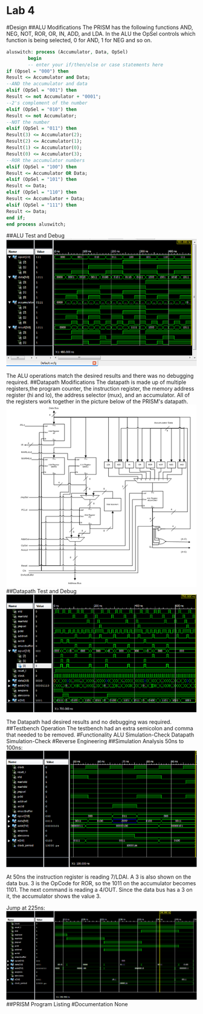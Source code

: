 Lab 4
===========

#Design
##ALU Modifications
The PRISM has the following functions AND, NEG, NOT, ROR, OR, IN, ADD, and LDA. In the ALU the OpSel controls which function is being selected, 0 for AND, 1 for NEG and so on.
```vhdl
aluswitch: process (Accumulator, Data, OpSel)
        begin
		-- enter your if/then/else or case statements here
if (Opsel = "000") then
Result <= Accumulator and Data;
--AND the accumulator and data
elsif (OpSel = "001") then
Result <= not Accumulator + "0001";
--2's complement of the number
elsif (OpSel = "010") then
Result <= not Accumulator;
--NOT the number
elsif (OpSel = "011") then
Result(3) <= Accumulator(2);
Result(2) <= Accumulator(1);
Result(1) <= Accumulator(0);
Result(0) <= Accumulator(3);
--ROR the accumulator numbers
elsif (OpSel = "100") then
Result <= Accumulator OR Data;
elsif (OpSel = "101") then
Result <= Data;
elsif (OpSel = "110") then
Result <= Accumulator + Data;
elsif (OpSel = "111") then
Result <= Data;
end if;
end process aluswitch;
```
##ALU Test and Debug
![Alt Text](https://github.com/RyanRedhead/Lab4/blob/master/ALUTestbench.PNG?raw=true)

The ALU operations match the desired results and there was no debugging required.
##Datapath Modifications
The datapath is made up of multiple registers,the program counter, the instruction register, the memory address register (hi and lo), the address selector (mux), and an accumulator. All of the registers work together in the picture below of the PRISM's datapath.
![Alt Text](https://github.com/RyanRedhead/Lab4/blob/master/Datapath.PNG?raw=true)
##Datapath Test and Debug
![Alt Text](https://github.com/RyanRedhead/Lab4/blob/master/DatapathSimulation700ns.PNG?raw=true)

The Datapath had desired results and no debugging was required.
##Testbench Operation
The testbench had an extra semicolon and comma that needed to be removed.
#Functionality
ALU Simulation-Check
Datapath Simulation-Check
#Reverse Engineering
##Simulation Analysis
50ns to 100ns:
![Alt Text](https://github.com/RyanRedhead/Lab4/blob/master/50nsto100ns.PNG?raw=true)

At 50ns the instruction register is reading 7/LDAI. A 3 is also shown on the data bus. 3 is the OpCode for ROR, so the 1011 on the accumulator becomes 1101. The next command is reading a 4/OUT. Since the data bus has a 3 on it, the accumulator shows the value 3.

Jump at 225ns:
![Alt Text](https://github.com/RyanRedhead/Lab4/blob/master/Jump225ns.PNG?raw=true)
##PRISM Program Listing
#Documentation
None
